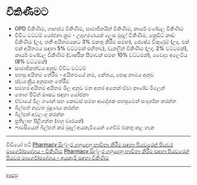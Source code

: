# විකිණීමට
* OPD විකිණීම, ගෘහස්ථ විකිණීම, සාමාජිකයින් විකිණීම, කාර්ය මණ්ඩල විකිණීම
* විවිධ වට්ටම් යෝජනා ක්‍රම - උදාහරණයක් ලෙස මුදල් විකිණීම, ක්‍රෙඩිට් කාඩ් විකිණීම (උදා. තනි අයිතමයකට 3% එකතු කිරීම සමඟ), ජ්‍යෙෂ්ඨ විකුණුම් (උදා. එක් එක් අයිතමය සඳහා 5% වට්ටමක් සහිතව), චැනලින් විකිණීම (උදා. 2% වට්ටමක්), කාර්ය මණ්ඩල විකිණීම (වාර්ෂික සීමාවක් සමඟ 10% වට්ටමක්), වෛද්‍ය අලෙවිය (8% වට්ටමක්)
* සාමාජිකත්වය අනුව විවිධ වට්ටම්
* පහසු අයිතම තේරීම - අයිතමයේ නම, කේතය, පොදු නාමය අනුව
* ස්වයංක්‍රීය අනුපාත තේරීම
* සමහර අයිතම අයිතම මිල අනුව වන අතර අනෙක් ඒවා කාණ්ඩ මිලෙන්
* තොග පිටින් ඖෂධ සඳහා යෝජනා
* ඒවායේ මිල ගණන් සහ කොටස් සමඟ ආදේශක පහසුවෙන් සංදර්ශන කරන්න
* බිල්පත් නැවත මුද්‍රණය කරන්න
* බිල්පත් අවලංගු කරන්න
* ප්‍රතිලාභ පිළිගන්න (බහු වාරයක්)
* ෆාමසියෙන් බිල්පත් කර මුදල් අයකැමියෙන් ගෙවීම් එකතු කළ හැක

***

වීඩියෝ පටි
[Pharmacy සිල්ලර ගනුදෙනු භාවිතා කිරීම සඳහා පියවරෙන් පියවර මාර්ගෝපදේශය - විකිණීම](https://youtu.be/Vm54eF5D2uw?si=rStlhGNUHYPXCquz)
[Pharmacy සිල්ලර ගනුදෙනු භාවිතා කිරීම සඳහා පියවරෙන් පියවර මාර්ගෝපදේශය - අයකැමි සඳහා විකිණීම](https://youtu.be/F5xa7X6y5lc?si=YeDwXDdljhUluPGG)

***



[ආපසු](https://github.com/hmislk/hmis/wiki/%E0%B7%86%E0%B7%8F%E0%B6%B8%E0%B7%83%E0%B7%92%E0%B6%BA)